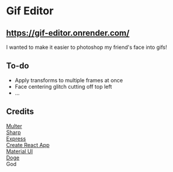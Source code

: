# Gif Editor

## https://gif-editor.onrender.com/

I wanted to make it easier to photoshop my friend's face into gifs!

## To-do

- Apply transforms to multiple frames at once
- Face centering glitch cutting off top left
- ...

## Credits

[Multer](https://github.com/expressjs/multer)  
[Sharp](https://sharp.pixelplumbing.com/)  
[Express](https://expressjs.com/)  
[Create React App](https://github.com/facebook/create-react-app)  
[Material UI](https://mui.com/)  
[Doge](https://i.imgur.com/AOVMsp7b.jpg)  
God